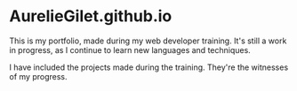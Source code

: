 # AurelieGilet.github.io
This is my portfolio, made during my web developer training. 
It's still a work in progress, as I continue to learn new languages and techniques.

I have included the projects made during the training.
They're the witnesses of my progress.
